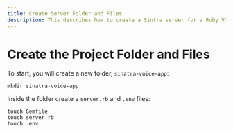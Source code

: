 ```yaml
---
title: Create Server Folder and Files
description: This describes how to create a Sintra server for a Ruby Voice Application.
---
```


# Create the Project Folder and Files

To start, you will create a new folder, `sinatra-voice-app`:

```shell
mkdir sinatra-voice-app
```

Inside the folder create a `server.rb` and `.env` files:

```shell
touch Gemfile
touch server.rb
touch .env
```
